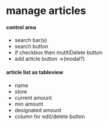 # manage articles
#### control area
  * search bar(s)
  * search button
  * if checkbox then mutltiDelete button
  * add article button ->(modal?)

#### article list as tableview
  * name
  * store
  * current amount
  * min amount
  * designated amount
  * column for edit/delete button
